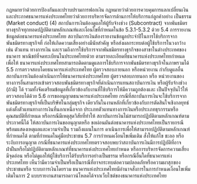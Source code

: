 กฎหมายว่าด้วยการป้องกันและปราบปรามการฟอกเงิน กฎหมายว่าด้วยการควบคุมการแลกเปลี่ยนเงิน
และประกาศธนาคารแห่งประเทศไทยว่าด้วยการบริหารจัดการด้านการให้บริการแก่ลูกค้าอย่าง
เป็นธรรม (Market conduct)
(4) สถาบันการเงินต้องดูแลให้ผู้รับจ้างช่วง (Subcontract) จากพันธมิตร
ทางธุรกิจทุกทอดปฏิบัติตามหลักเกณฑ์และเงื่อนไขที่กำหนดในข้อ 5.3.1-5.3.2 ด้วย
5.4 การรายงานข้อมูลต่อธนาคารแห่งประเทศไทย
สถาบันการเงินต้องรายงานข้อมูลประจำปีในการใช้บริการจากพันธมิตรทางธุรกิจที่
ก่อให้เกิดความเสี่ยงอย่างมีนัยสำคัญ หรือส่งผลกระทบต่อผู้ใช้บริการในวงกว้าง เช่น ตัวแทน
ทางการเงิน และรวมถึงการใช้บริการจากพันธมิตรทางธุรกิจของสาขาในต่างประเทศของธนาคาร
พาณิชย์ที่จดทะเบียนในประเทศไทยด้วย ตามรายละเอียดที่ธนาคารแห่งประเทศไทยกําหนด เพื่อให้
ธนาคารแห่งประเทศไทยสามารถติดตามดูแลการใช้บริการจากพันธมิตรทางธุรกิจในภาพรวมได้
5.5 การตรวจสอบโดยธนาคารแห่งประเทศไทย ผู้ตรวจสอบภายนอก หรือหน่วยงาน
กํากับดูแลอื่น
สถาบันการเงินต้องดำเนินการให้ธนาคารแห่งประเทศไทย ผู้ตรวจสอบภายนอก หรือ
หน่วยงานของทางการอื่นสามารถเข้าตรวจสอบพันธมิตรทางธุรกิจที่ดำเนินการแทนสถาบันการเงิน
หรือผู้รับจ้างช่วง (ถ้ามี) ได้ รวมทั้งจัดเตรียมข้อมูลที่เกี่ยวข้องกับงานที่ใช้บริการให้มีความถูกต้องและ
เป็นปัจจุบันไว้ให้ตรวจสอบได้ด้วย
5.6 การขออนุญาตธนาคารแห่งประเทศไทย
กรณีที่สถาบันการเงินจะใช้บริการจากพันธมิตรทางธุรกิจที่เป็นบริษัทในกลุ่มธุรกิจ
เดียวกันในงานหลักที่เกี่ยวข้องกับการตัดสินใจเชิงกลยุทธ์ แต่งตั้งตัวแทนทางการเงินที่นอกเหนือจาก
ประเภทตัวแทนทางการเงินหรือประเภทธุรกรรมหรือคุณสมบัติที่กำหนด หรือกรณีมีเหตุสุดวิสัยที่ทำให้
สถาบันการเงินไม่สามารถปฏิบัติตามหลักเกณฑ์ตามประกาศนี้ได้ ให้สถาบันการเงินขออนุญาตหรือ
ขอผ่อนผันต่อธนาคารแห่งประเทศไทยเป็นรายกรณี พร้อมแสดงเหตุผลและความจำเป็น รวมถึงแผนในการ
ดาเนินการเพื่อให้สามารถปฏิบัติตามหลักเกณฑ์ที่กําหนดได้ ตามที่กำหนดในคู่มือประชาชน
5.7 การกําหนดเงื่อนไขเพิ่มเติม สั่งให้แก้ไข ชะลอ หรือระงับการอนุญาต
กรณีที่ธนาคารแห่งประเทศไทยตรวจสอบพบว่าสถาบันการเงินมีการปฏิบัติที่อาจ
ฝ่าฝืนหรือไม่ปฏิบัติตามหลักเกณฑ์ที่ธนาคารแห่งประเทศไทยกำหนด หรือการบริหารจัดการความเสี่ยง
มีจุดอ่อน หรือไม่ดูแลให้ผู้ใช้บริการได้รับบริการอย่างเป็นธรรม หรือกรณีอื่นใดที่ธนาคารแห่งประเทศไทย
เห็นว่ามีความจําเป็นหรือเป็นกรณีที่อาจกระทบต่อความปลอดภัยหรือความผาสุกของประชาชนหรือ
ระบบการเงินโดยรวม ธนาคารแห่งประเทศไทยมีอำนาจสั่งการในการกำหนดเงื่อนไขเพิ่มเติมในการ
2 แบบรายงานสามารถดาวน์โหลดได้จากเว็บไซต์ของธนาคารแห่งประเทศไทย
